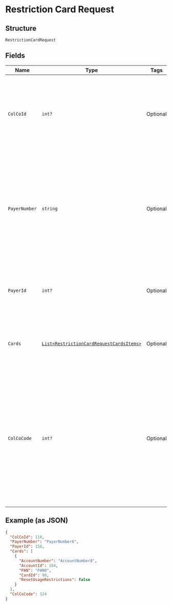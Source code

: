
# Restriction Card Request

## Structure

`RestrictionCardRequest`

## Fields

| Name | Type | Tags | Description |
|  --- | --- | --- | --- |
| `ColCoId` | `int?` | Optional | Collecting Company Id of the selected payer.<br>Optional if ColCoCode is passed else Mandatory.<br>Example:<br>1 for Philippines<br>5 for UK |
| `PayerNumber` | `string` | Optional | Payer Number of the selected payer.<br>Optional if PayerId is passed else Mandatory<br>Example: GB000000123<br>List of restrictions to be applied on the card. The details of CardRestriction entity is given below. |
| `PayerId` | `int?` | Optional | Payer Id of the selected payer.<br>Optional if PayerNumber is passed else Mandatory<br>Example: 123456 |
| `Cards` | [`List<RestrictionCardRequestCardsItems>`](../../doc/models/restriction-card-request-cards-items.md) | Optional | List of restrictions to be applied on the card. The details of CardRestriction entity is given below. |
| `ColCoCode` | `int?` | Optional | Collecting Company Code (Shell Code) of the selected payer.<br>Mandatory for serviced OUs such as Romania, Latvia, Lithuania, Estonia, Ukraine etc. It is optional for other countries if ColCoID is provided.<br>Example:<br>86 for Philippines<br>5 for UK |

## Example (as JSON)

```json
{
  "ColCoId": 110,
  "PayerNumber": "PayerNumber6",
  "PayerId": 158,
  "Cards": [
    {
      "AccountNumber": "AccountNumber8",
      "AccountId": 184,
      "PAN": "PAN0",
      "CardId": 90,
      "ResetUsageRestrictions": false
    }
  ],
  "ColCoCode": 124
}
```

